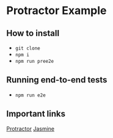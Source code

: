 # Protractor Example 

## How to install

- `git clone`
- `npm i`
- `npm run pree2e`

## Running end-to-end tests

- `npm run e2e`

## Important links

[Protractor](http://www.protractortest.org/)
[Jasmine](https://jasmine.github.io/)


